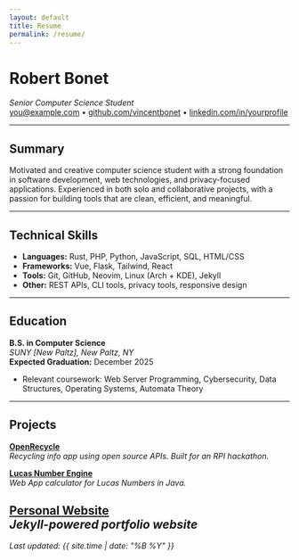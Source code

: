 ```yaml
---
layout: default
title: Resume
permalink: /resume/
---
```


# Robert Bonet  
_Senior Computer Science Student_  
[you@example.com](mailto:you@example.com) • [github.com/vincentbonet](https://github.com/vincentboonet) • [linkedin.com/in/yourprofile](https://linkedin.com/in/yourprofile)

---

## Summary

Motivated and creative computer science student with a strong foundation in software development, web technologies, and privacy-focused applications. Experienced in both solo and collaborative projects, with a passion for building tools that are clean, efficient, and meaningful.

---

## Technical Skills

- **Languages:** Rust, PHP, Python, JavaScript, SQL, HTML/CSS  
- **Frameworks:** Vue, Flask, Tailwind, React
- **Tools:** Git, GitHub, Neovim, Linux (Arch + KDE), Jekyll 
- **Other:** REST APIs, CLI tools, privacy tools, responsive design

---

##  Education

**B.S. in Computer Science**  
_SUNY [New Paltz], New Paltz, NY_  
**Expected Graduation:** December 2025  
- Relevant coursework: Web Server Programming, Cybersecurity, Data Structures, Operating Systems, Automata Theory

---

##  Projects

**[OpenRecycle](https://github.com/Nerkled/OpenRecycle)**  
_Recycling info app using open source APIs. Built for an RPI hackathon._

**[Lucas Number Engine](https://github.com/Nerkled/SEProject)**  
_Web App calculator for Lucas Numbers in Java._

**[Personal Website](https://github.com/vincentbonet/personalwebsite)**  
_Jekyll-powered portfolio website_
---

_Last updated: {{ site.time | date: "%B %Y" }}_
